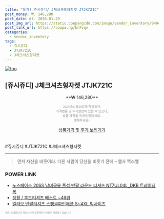 ```yaml
--- 
title: "특가! 쥬시쥬디/ J체크셔츠형자켓 JTJK721C" 
post_money: ₩. 146,280 
post_date: dt. 2020.01.29 
post_img_url: https://static.coupangcdn.com/image/vendor_inventory/9494/849e430e639c1863732290d7d00e176c95764cbb0731f4aac3a8e4bc4644.jpg 
post_link_url: https://coupa.ng/bnFvqv 
categories: 
  - vendor_inventory 
tags: 
  - 쥬시쥬디 
  - JTJK721C 
  - J체크셔츠형자켓 
--- 
```

[![foo](https://static.coupangcdn.com/image/vendor_inventory/9494/849e430e639c1863732290d7d00e176c95764cbb0731f4aac3a8e4bc4644.jpg)](https://coupa.ng/bnFvqv) 

## [쥬시쥬디] J체크셔츠형자켓 JTJK721C 
<p style="text-align: center;">**₩ 146,280**</p> 
<p style="text-align: center;"><span style="color: #898c8f; font-family: Georgia,Times,serif; font-size: 0.75em;">2020년01월29일에 작성되어, <br>가격변동 및 추가할인이 있을 수 있으니,<br> 상품 가격을 꼭!확인해주세요.<br>행복하세요~</span> 
</p>	 
<div markdown="0" style="text-align: center;"><a href="https://coupa.ng/bnFvqv" class="btn btn--success">상품가격 및 후기 보러가기</a></div> 
<br><br> 
  #쥬시쥬디 #JTJK721C #J체크셔츠형자켓 
<hr> 

> 먼저 자신을 비웃어라. 다른 사람이 당신을 비웃기 전에  – 엘사 맥스웰 


### POWER LINK

* <a href="https://blog.naver.com/fasyy4321/221784325721" target="_blank">노스페이스 20SS 남녀공용 폴섬 반팔 라운드 티셔츠 NT7UL04L_DKB 트레이닝복</a>
* <a href="https://blog.naver.com/santokki14/221789864293" target="_blank">생활 / 후드티셔츠 베스트 ~46위</a>
* <a href="https://blog.naver.com/fasyy4321/221786792957" target="_blank">엘라모 반팔티셔츠 스팽글파인애플 S~4XL 빅사이즈</a>

<span style="color: #898c8f; font-family: Georgia,Times,serif; font-size: 0.55em;">파트너스활동으로 작성자에게 일정액의 커미션이 제공될수 있습니다.</span> 
